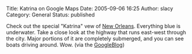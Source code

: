 Title: Katrina on Google Maps
Date: 2005-09-06 16:25
Author: slacy
Category: General
Status: published

Check out the special "Katrina" vew of [New
Orleans](http://maps.google.com/maps?q=new+orleans,+la&ll=29.995158,-90.116054&spn=0.007256,0.009183&t=e&hl=en).
Everything blue is underwater. Take a close look at the highway that
runs east-west through the city. Major portions of it are completely
submerged, and you can see boats driving around. Wow. (via the
[GoogleBlog](http://googleblog.blogspot.com/2005/09/post-katrina-images-of-new-orleans-on.html))
